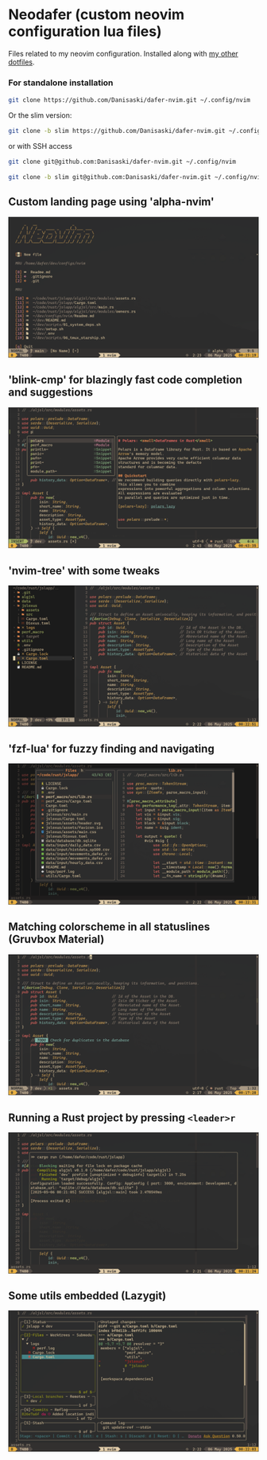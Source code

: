 # Neodafer (custom neovim configuration lua files)

Files related to my neovim configuration. Installed along with [my other dotfiles](https://github.com/Danisaski/dotfiles).

### For standalone installation
```bash
git clone https://github.com/Danisaski/dafer-nvim.git ~/.config/nvim
```
Or the slim version:
```bash
git clone -b slim https://github.com/Danisaski/dafer-nvim.git ~/.config/nvim
```
or with SSH access
```bash
git clone git@github.com:Danisaski/dafer-nvim.git ~/.config/nvim
```
```bash
git clone -b slim git@github.com:Danisaski/dafer-nvim.git ~/.config/nvim
```

## Custom landing page using 'alpha-nvim'
![Dashboard view](images/landing_page.png)

## 'blink-cmp' for blazingly fast code completion and suggestions
![blink-cmp](images/blink_cmp.png)

## 'nvim-tree' with some tweaks
![File tree](images/nvim_tree.png)

## 'fzf-lua' for fuzzy finding and navigating
![Fuzzy search](images/fzf_lua.png)

## Matching colorscheme in all statuslines (Gruvbox Material)
![Gruvbox Material theme](images/neovim.png)

## Running a Rust project by pressing `<leader>r`
![Convenient mappings to run and compile projects](images/nvim_run.png)

## Some utils embedded (Lazygit)
![Lazygit integration](images/lazygit.png)
